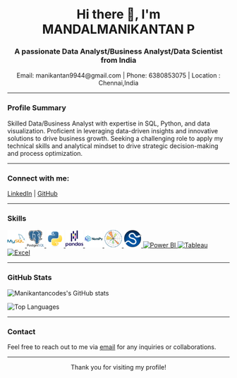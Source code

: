 <h1 align="center">Hi there 👋, I'm MANDALMANIKANTAN P</h1>

<h3 align="center">A passionate Data Analyst/Business Analyst/Data Scientist from India</h3>

<p align="center">Email: manikantan9944@gmail.com | Phone: 6380853075 | Location : Chennai,India </p>

---

<h3 align="left">Profile Summary</h3>

<p align="left">
Skilled Data/Business Analyst with expertise in SQL, Python, and data visualization. Proficient in leveraging data-driven insights and innovative solutions to drive business growth. Seeking a challenging role to apply my technical skills and analytical mindset to drive strategic decision-making and process optimization.
</p>

---

<h3 align="left">Connect with me:</h3>
<p align="left">
<a href="https://linkedin.com/in/mandalmanikantan" target="_blank" rel="noreferrer">LinkedIn</a> |
<a href="https://github.com/manikantancodes" target="_blank" rel="noreferrer">GitHub</a>
</p>

---

<h3 align="left">Skills</h3>

<p align="left">
  <a href="https://www.mysql.com/" target="_blank" rel="noreferrer"> 
    <img src="https://raw.githubusercontent.com/devicons/devicon/master/icons/mysql/mysql-original-wordmark.svg" alt="MySQL" width="40" height="40"/> 
  </a> 
  <a href="https://www.postgresql.org" target="_blank" rel="noreferrer"> 
    <img src="https://raw.githubusercontent.com/devicons/devicon/master/icons/postgresql/postgresql-original-wordmark.svg" alt="PostgreSQL" width="40" height="40"/> 
  </a> 
  <a href="https://www.python.org" target="_blank" rel="noreferrer"> 
    <img src="https://raw.githubusercontent.com/devicons/devicon/master/icons/python/python-original.svg" alt="Python" width="40" height="40"/> 
  </a>
  <a href="https://pandas.pydata.org/" target="_blank" rel="noreferrer"> 
    <img src="https://raw.githubusercontent.com/devicons/devicon/master/icons/pandas/pandas-original-wordmark.svg" alt="Pandas" width="40" height="40"/> 
  </a>
  <a href="https://numpy.org/" target="_blank" rel="noreferrer"> 
    <img src="https://raw.githubusercontent.com/devicons/devicon/master/icons/numpy/numpy-original-wordmark.svg" alt="NumPy" width="40" height="40"/> 
  </a>
  <a href="https://matplotlib.org/" target="_blank" rel="noreferrer"> 
    <img src="https://raw.githubusercontent.com/devicons/devicon/master/icons/matplotlib/matplotlib-original.svg" alt="Matplotlib" width="40" height="40"/> 
  </a>
  <a href="https://scipy.org/" target="_blank" rel="noreferrer"> 
    <img src="https://raw.githubusercontent.com/devicons/devicon/master/icons/scipy/scipy-original.svg" alt="SciPy" width="40" height="40"/> 
  </a>
  <a href="https://powerbi.microsoft.com/" target="_blank" rel="noreferrer"> 
    <img src="https://www.vectorlogo.zone/logos/microsoft_powerbi/microsoft_powerbi-icon.svg" alt="Power BI" width="40" height="40"/> 
  </a>
  <a href="https://www.tableau.com/" target="_blank" rel="noreferrer"> 
    <img src="https://www.vectorlogo.zone/logos/tableau/tableau-icon.svg" alt="Tableau" width="40" height="40"/> 
  </a>
  <a href="https://www.microsoft.com/en-us/microsoft-365/excel" target="_blank" rel="noreferrer"> 
    <img src="https://cdn.worldvectorlogo.com/logos/microsoft-excel-2013.svg" alt="Excel" width="40" height="40"/> 
  </a>
</p>

---

<h3 align="left">GitHub Stats</h3>

<p align="left">
  <img src="https://github-readme-stats.vercel.app/api?username=manikantancodes&show_icons=true&theme=radical" alt="Manikantancodes's GitHub stats" />
</p>
<p align="left">
  <img src="https://github-readme-stats.vercel.app/api/top-langs/?username=manikantancodes&layout=compact&theme=radical" alt="Top Languages" />
</p>

---

<h3 align="left">Contact</h3>
<p align="left">
Feel free to reach out to me via <a href="mailto:manikantan9944@gmail.com">email</a> for any inquiries or collaborations.
</p>

---

<p align="center">Thank you for visiting my profile!</p>
